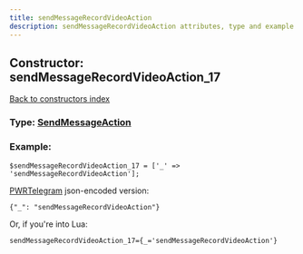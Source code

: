 ```yaml
---
title: sendMessageRecordVideoAction
description: sendMessageRecordVideoAction attributes, type and example
---
```

## Constructor: sendMessageRecordVideoAction\_17  
[Back to constructors index](index.md)






### Type: [SendMessageAction](../types/SendMessageAction.md)


### Example:

```
$sendMessageRecordVideoAction_17 = ['_' => 'sendMessageRecordVideoAction'];
```  

[PWRTelegram](https://pwrtelegram.xyz) json-encoded version:

```
{"_": "sendMessageRecordVideoAction"}
```


Or, if you're into Lua:  


```
sendMessageRecordVideoAction_17={_='sendMessageRecordVideoAction'}

```


